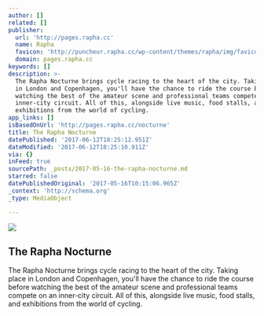 ```yaml
---
author: []
related: []
publisher:
  url: 'http://pages.rapha.cc'
  name: Rapha
  favicon: 'http://puncheur.rapha.cc/wp-content/themes/rapha/img/favicon.ico'
  domain: pages.rapha.cc
keywords: []
description: >-
  The Rapha Nocturne brings cycle racing to the heart of the city. Taking place
  in London and Copenhagen, you'll have the chance to ride the course before
  watching the best of the amateur scene and professional teams compete on an
  inner-city circuit. All of this, alongside live music, food stalls, and
  exhibitions from the world of cycling.
app_links: []
isBasedOnUrl: 'http://pages.rapha.cc/nocturne'
title: The Rapha Nocturne
datePublished: '2017-06-12T18:25:12.951Z'
dateModified: '2017-06-12T18:25:10.911Z'
via: {}
inFeed: true
sourcePath: _posts/2017-05-16-the-rapha-nocturne.md
starred: false
datePublishedOriginal: '2017-05-16T10:15:06.965Z'
_context: 'http://schema.org'
_type: MediaObject

---
```

<article style=""><img src="https://imgflo.herokuapp.com/graph/2b2431f8e7ba7b0/e2c566b3c36ff6cb5e57da315fc92dc6/noop.jpg?input=https%3A%2F%2Fpuncheur.rapha.cc%2Fwp-content%2Fuploads%2F2017%2F05%2FNocturne-hero.jpg" /><h1>The Rapha Nocturne</h1><p>The Rapha Nocturne brings cycle racing to the heart of the city. Taking place in London and Copenhagen, you'll have the chance to ride the course before watching the best of the amateur scene and professional teams compete on an inner-city circuit. All of this, alongside live music, food stalls, and exhibitions from the world of cycling.</p></article>